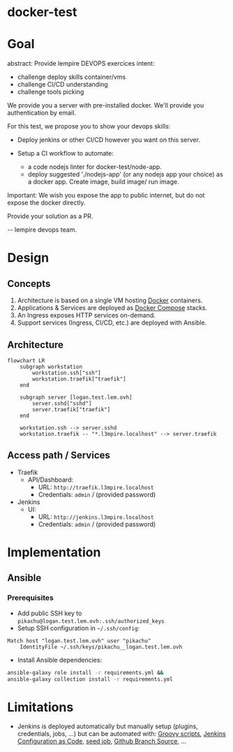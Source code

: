 # docker-test

# Goal

abstract: Provide lempire DEVOPS exercices
intent:

- challenge deploy skills container/vms
- challenge CI/CD understanding
- challenge tools picking

We provide you a server with pre-installed docker. We'll provide you authentication by email.

For this test, we propose you to show your devops skills:

- Deploy jenkins or other CI/CD however you want on this server.

- Setup a CI workflow to automate:
  - a code nodejs linter for docker-test/node-app.
  - deploy suggested './nodejs-app' (or any nodejs app your choice) as a docker app. Create image, build image/ run image.

Important: We wish you expose the app to public internet, but do not expose the docker directly.

Provide your solution as a PR.

--
lempire devops team.

# Design

## Concepts

1. Architecture is based on a single VM hosting [Docker](https://www.docker.com/) containers.
1. Applications & Services are deployed as [Docker Compose](https://docs.docker.com/compose/) stacks.
1. An Ingress exposes HTTP services on-demand.
1. Support services (Ingress, CI/CD, etc.) are deployed with Ansible.

## Architecture

```mermaid
flowchart LR
    subgraph workstation
        workstation.ssh["ssh"]
        workstation.traefik["traefik"]
    end

    subgraph server [logan.test.lem.ovh]
        server.sshd["sshd"]
        server.traefik["traefik"]
    end

    workstation.ssh --> server.sshd
    workstation.traefik -- "*.l3mpire.localhost" --> server.traefik
```

## Access path / Services

* Traefik
    * API/Dashboard:
      * URL: `http://traefik.l3mpire.localhost`
      * Credentials: `admin` / (provided password)
* Jenkins
    * UI:
      * URL: `http://jenkins.l3mpire.localhost`
      * Credentials: `admin` / (provided password)

# Implementation

## Ansible

### Prerequisites

* Add public SSH key to `pikachu@logan.test.lem.ovh:.ssh/authorized_keys`
* Setup SSH configuration in `~/.ssh/config`:

```
Match host "logan.test.lem.ovh" user "pikachu"
	IdentityFile ~/.ssh/keys/pikachu__logan.test.lem.ovh
```

* Install Ansible dependencies:

```bash
ansible-galaxy role install -r requirements.yml &&
ansible-galaxy collection install -r requirements.yml
```

# Limitations

* Jenkins is deployed automatically but manually setup (plugins, credentials, jobs, ...) but can be automated with: [Groovy scripts](https://www.jenkins.io/doc/book/managing/groovy-hook-scripts/), [Jenkins Configuration as Code](https://plugins.jenkins.io/configuration-as-code/), [seed job](https://github.com/jenkinsci/configuration-as-code-plugin/blob/master/docs/seed-jobs.md), [Github Branch Source](https://plugins.jenkins.io/github-branch-source/), ...
